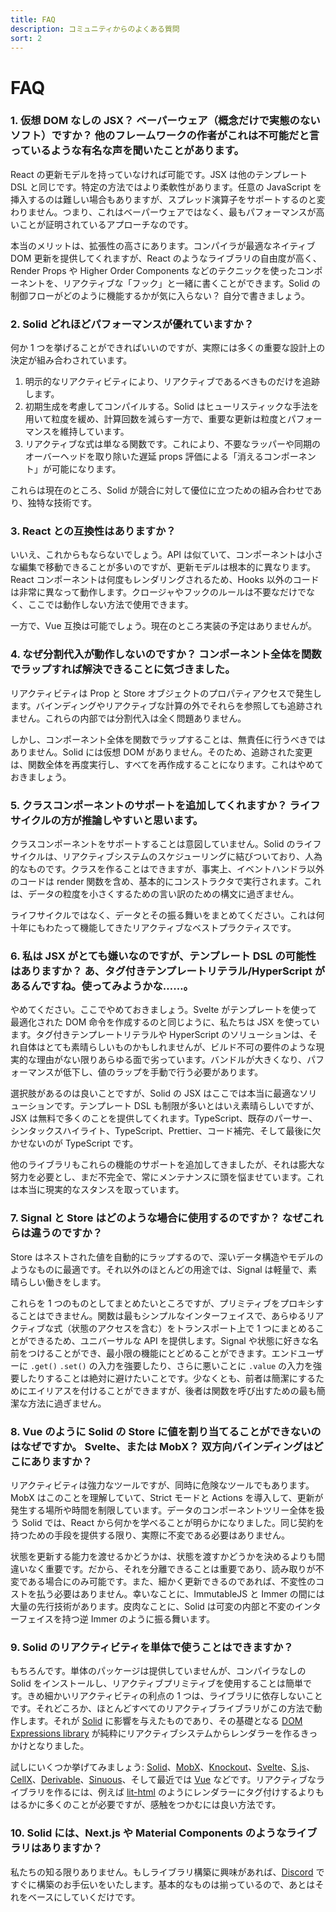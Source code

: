 ```yaml
---
title: FAQ
description: コミュニティからのよくある質問
sort: 2
---
```


# FAQ

### 1. 仮想 DOM なしの JSX？ ベーパーウェア（概念だけで実態のないソフト）ですか？ 他のフレームワークの作者がこれは不可能だと言っているような有名な声を聞いたことがあります。

React の更新モデルを持っていなければ可能です。JSX は他のテンプレート DSL と同じです。特定の方法ではより柔軟性があります。任意の JavaScript を挿入するのは難しい場合もありますが、スプレッド演算子をサポートするのと変わりません。つまり、これはベーパーウェアではなく、最もパフォーマンスが高いことが証明されているアプローチなのです。

本当のメリットは、拡張性の高さにあります。コンパイラが最適なネイティブ DOM 更新を提供してくれますが、React のようなライブラリの自由度が高く、Render Props や Higher Order Components などのテクニックを使ったコンポーネントを、リアクティブな「フック」と一緒に書くことができます。Solid の制御フローがどのように機能するかが気に入らない？ 自分で書きましょう。

### 2. Solid どれほどパフォーマンスが優れていますか？

何か 1 つを挙げることができればいいのですが、実際には多くの重要な設計上の決定が組み合わされています。

1. 明示的なリアクティビティにより、リアクティブであるべきものだけを追跡します。
2. 初期生成を考慮してコンパイルする。Solid はヒューリスティックな手法を用いて粒度を緩め、計算回数を減らす一方で、重要な更新は粒度とパフォーマンスを維持しています。
3. リアクティブな式は単なる関数です。これにより、不要なラッパーや同期のオーバーヘッドを取り除いた遅延 props 評価による「消えるコンポーネント」が可能になります。

これらは現在のところ、Solid が競合に対して優位に立つための組み合わせであり、独特な技術です。

### 3. React との互換性はありますか？

いいえ、これからもならないでしょう。API は似ていて、コンポーネントは小さな編集で移動できることが多いのですが、更新モデルは根本的に異なります。React コンポーネントは何度もレンダリングされるため、Hooks 以外のコードは非常に異なって動作します。クロージャやフックのルールは不要なだけでなく、ここでは動作しない方法で使用できます。

一方で、Vue 互換は可能でしょう。現在のところ実装の予定はありませんが。

### 4. なぜ分割代入が動作しないのですか？ コンポーネント全体を関数でラップすれば解決できることに気づきました。

リアクティビティは Prop と Store オブジェクトのプロパティアクセスで発生します。バインディングやリアクティブな計算の外でそれらを参照しても追跡されません。これらの内部では分割代入は全く問題ありません。

しかし、コンポーネント全体を関数でラップすることは、無責任に行うべきではありません。Solid には仮想 DOM がありません。そのため、追跡された変更は、関数全体を再度実行し、すべてを再作成することになります。これはやめておきましょう。

### 5. クラスコンポーネントのサポートを追加してくれますか？ ライフサイクルの方が推論しやすいと思います。

クラスコンポーネントをサポートすることは意図していません。Solid のライフサイクルは、リアクティブシステムのスケジューリングに結びついており、人為的なものです。クラスを作ることはできますが、事実上、イベントハンドラ以外のコードは render 関数を含め、基本的にコンストラクタで実行されます。これは、データの粒度を小さくするための言い訳のための構文に過ぎません。

ライフサイクルではなく、データとその振る舞いをまとめてください。これは何十年にもわたって機能してきたリアクティブなベストプラクティスです。

### 6. 私は JSX がとても嫌いなのですが、テンプレート DSL の可能性はありますか？ あ、タグ付きテンプレートリテラル/HyperScript があるんですね。使ってみようかな……。

やめてください。ここでやめておきましょう。Svelte がテンプレートを使って最適化された DOM 命令を作成するのと同じように、私たちは JSX を使っています。タグ付きテンプレートリテラルや HyperScript のソリューションは、それ自体はとても素晴らしいものかもしれませんが、ビルド不可の要件のような現実的な理由がない限りあらゆる面で劣っています。バンドルが大きくなり、パフォーマンスが低下し、値のラップを手動で行う必要があります。

選択肢があるのは良いことですが、Solid の JSX はここでは本当に最適なソリューションです。テンプレート DSL も制限が多いとはいえ素晴らしいですが、JSX は無料で多くのことを提供してくれます。TypeScript、既存のパーサー、シンタックスハイライト、TypeScript、Prettier、コード補完、そして最後に欠かせないのが TypeScript です。

他のライブラリもこれらの機能のサポートを追加してきましたが、それは膨大な努力を必要とし、まだ不完全で、常にメンテナンスに頭を悩ませています。これは本当に現実的なスタンスを取っています。

### 7. Signal と Store はどのような場合に使用するのですか？ なぜこれらは違うのですか？

Store はネストされた値を自動的にラップするので、深いデータ構造やモデルのようなものに最適です。それ以外のほとんどの用途では、Signal は軽量で、素晴らしい働きをします。

これらを 1 つのものとしてまとめたいところですが、プリミティブをプロキシすることはできません。関数は最もシンプルなインターフェイスで、あらゆるリアクティブな式（状態のアクセスを含む）をトランスポート上で 1 つにまとめることができるため、ユニバーサルな API を提供します。Signal や状態に好きな名前をつけることができ、最小限の機能にとどめることができます。エンドユーザーに `.get()` `.set()` の入力を強要したり、さらに悪いことに `.value` の入力を強要したりすることは絶対に避けたいことです。少なくとも、前者は簡潔にするためにエイリアスを付けることができますが、後者は関数を呼び出すための最も簡潔な方法に過ぎません。

### 8. Vue のように Solid の Store に値を割り当てることができないのはなぜですか。 Svelte、または MobX？ 双方向バインディングはどこにありますか？

リアクティビティは強力なツールですが、同時に危険なツールでもあります。MobX はこのことを理解していて、Strict モードと Actions を導入して、更新が発生する場所や時間を制限しています。データのコンポーネントツリー全体を扱う Solid では、React から何かを学べることが明らかになりました。同じ契約を持つための手段を提供する限り、実際に不変である必要はありません。

状態を更新する能力を渡せるかどうかは、状態を渡すかどうかを決めるよりも間違いなく重要です。だから、それを分離できることは重要であり、読み取りが不変である場合にのみ可能です。また、細かく更新できるのであれば、不変性のコストを払う必要はありません。幸いなことに、ImmutableJS と Immer の間には大量の先行技術があります。皮肉なことに、Solid は可変の内部と不変のインターフェイスを持つ逆 Immer のように振る舞います。

### 9. Solid のリアクティビティを単体で使うことはできますか？

もちろんです。単体のパッケージは提供していませんが、コンパイラなしの Solid をインストールし、リアクティブプリミティブを使用することは簡単です。きめ細かいリアクティビティの利点の 1 つは、ライブラリに依存しないことです。それどころか、ほとんどすべてのリアクティブライブラリがこの方法で動作します。それが [Solid](https://github.com/solidjs/solid) に影響を与えたものであり、その基礎となる [DOM Expressions library](https://github.com/ryansolid/dom-expressions) が純粋にリアクティブシステムからレンダラーを作るきっかけとなりました。

試しにいくつか挙げてみましょう: [Solid](https://github.com/solidjs/solid)、[MobX](https://github.com/mobxjs/mobx)、[Knockout](https://github.com/knockout/knockout)、[Svelte](https://github.com/sveltejs/svelte)、[S.js](https://github.com/adamhaile/S)、[CellX](https://github.com/Riim/cellx)、[Derivable](https://github.com/ds300/derivablejs)、[Sinuous](https://github.com/luwes/sinuous)、そして最近では [Vue](https://github.com/vuejs/vue) などです。リアクティブなライブラリを作るには、例えば [lit-html](https://github.com/Polymer/lit-html) のようにレンダラーにタグ付けするよりもはるかに多くのことが必要ですが、感触をつかむには良い方法です。

### 10. Solid には、Next.js や Material Components のようなライブラリはありますか？

私たちの知る限りありません。もしライブラリ構築に興味があれば、[Discord](https://discord.com/invite/solidjs) ですぐに構築のお手伝いをいたします。基本的なものは揃っているので、あとはそれをベースにしていくだけです。
